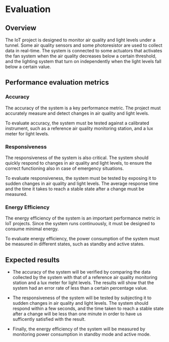 # Evaluation

## Overview
The IoT project is designed to monitor air quality and light levels under a tunnel. Some air quality sensors and some photoresistor are used to collect data in real-time. The system is connected to some actuators that activates the fan system when the air quality decreases below a certain threshold, and the lighting system that turn on independently when the light levels fall below a certain value.

## Performance evaluation metrics

### Accuracy

The accuracy of the system is a key performance metric. The project must accurately measure and detect changes in air quality and light levels. 

To evaluate accuracy, the system must be tested against a calibrated instrument, such as a reference air quality monitoring station, and a lux meter for light levels. 

### Responsiveness

The responsiveness of the system is also critical. The system should quickly respond to changes in air quality and light levels, to ensure the correct functioning also in case of emergency situations.

To evaluate responsiveness, the system must be tested by exposing it to sudden changes in air quality and light levels. The average response time and the time it takes to reach a stable state after a change must be measured.

### Energy Efficiency

The energy efficiency of the system is an important performance metric in IoT projects. Since the system runs continuously, it must be designed to consume minimal energy.

To evaluate energy efficiency, the power consumption of the system must be measured in different states, such as standby and active states.

## Expected results

- The accuracy of the system will be verified by comparing the data collected by the system with that of a reference air quality monitoring station and a lux meter for light levels. The results will show that the system had an error rate of less than a certain percentage value.

- The responsiveness of the system will be tested by subjecting it to sudden changes in air quality and light levels. The system should respond within a few seconds, and the time taken to reach a stable state after a change will be less than one minute in order to have us sufficently satisfied with the result.

- Finally, the energy efficiency of the system will be measured by monitoring power consumption in standby mode and active mode.

